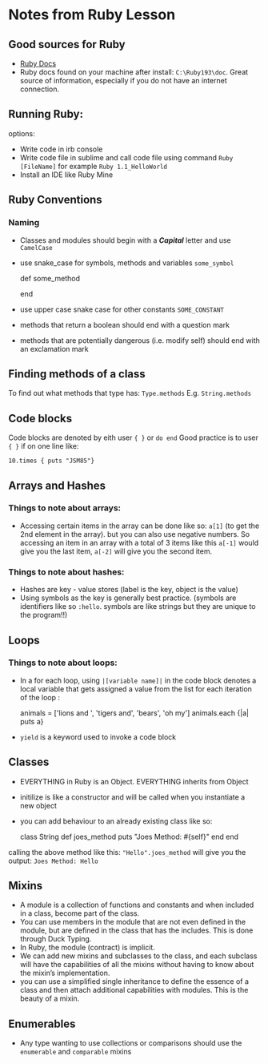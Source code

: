 # Notes from Ruby Lesson

## Good sources for Ruby

* [Ruby Docs](http://ruby-doc.org/)
* Ruby docs found on your machine after install: ```C:\Ruby193\doc```. Great source of information, especially if you do not have an internet connection.

## Running Ruby:

options:

* Write code in irb console
* Write code file in sublime and call code file using command ```Ruby [FileName]``` for example ```Ruby 1.1_HelloWorld```
* Install an IDE like Ruby Mine

## Ruby Conventions

### Naming

* Classes and modules should begin with a ***Capital*** letter and use ```CamelCase```
* use snake_case for symbols, methods and variables ```some_symbol```

    def some_method

    end

* use upper case snake case for other constants ```SOME_CONSTANT```
* methods that return a boolean should end with a question mark
* methods that are potentially dangerous (i.e. modify self) should end with an exclamation mark

## Finding methods of a class

To find out what methods that type has: ```Type.methods``` E.g. ```String.methods```

## Code blocks

Code blocks are denoted by eith user ```{ }``` or ```do end```
Good practice is to user ```{ }``` if on one line like:

    10.times { puts "JSM85"}

## Arrays and Hashes

### Things to note about arrays:

* Accessing certain items in the array can be done like so: ```a[1]``` (to get the 2nd element in the array). but you can also use negative numbers. So accessing an item in an array with a total of 3 items like this ```a[-1]``` would give you the last item, ```a[-2]``` will give you the second item.

### Things to note about hashes:

* Hashes are key - value stores (label is the key, object is the value)
* Using symbols as the key is generally best practice. (symbols are identifiers like so ```:hello```. symbols are like strings but they are unique to the program!!)


## Loops

### Things to note about loops:

* In a for each loop, using ```|[variable name]|``` in the code block denotes a local variable that gets assigned a value from the list for each iteration of the loop :

    animals = ['lions and ', 'tigers and', 'bears', 'oh my']
    animals.each {|a| puts a}

* ```yield``` is a keyword used to invoke a code block

## Classes

* EVERYTHING in Ruby is an Object. EVERYTHING inherits from Object
* initilize is like a constructor and will be called when you instantiate a new object
* you can add behaviour to an already existing class like so:


    class String
    	def joes_method
    		puts "Joes Method: #{self}"
    	end
    end


calling the above method like this: ```"Hello".joes_method``` will give you the output: ```Joes Method: Hello```


## Mixins

* A module is a collection of functions and constants and when included in a class, become part of the class.
* You can use members in the module that are not even defined in the module, but are defined in the class that has the includes. This is done through Duck Typing.
* In Ruby, the module (contract) is implicit.
* We can add new mixins and subclasses to the class, and each subclass will have the capabilities of all the mixins without having to know about the mixin’s implementation.
* you can use a simplified single inheritance to define the essence of a class and then attach additional capabilities with modules. This is the beauty of a mixin.

## Enumerables

* Any type wanting to use collections or comparisons should use the ```enumerable``` and ```comparable``` mixins